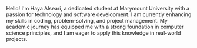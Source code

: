 Hello! I'm Haya Alseari, a dedicated student at Marymount University with a passion for technology and software development. 
I am currently enhancing my skills in coding, problem-solving, and project management. 
My academic journey has equipped me with a strong foundation in computer science principles, and I am eager to apply this knowledge in real-world projects.
